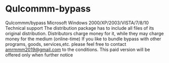 # Qulcommm-bypass
Qulcommm/bypass
Microsoft Windows 2000/XP/2003/VISTA/7/8/10
Technical support
The distribution package has to include all files  of its original distribution.
Distributors  charge  money for it, while they may charge money  for the medium (online-time)
 If you like to bundle bypass with other programs, goods, services,etc. please feel free to contact <amrmmm2019@gmail.com> to the conditions. 
This paid version will be offered only when further notice
 
